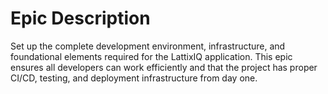 # Epic Description
Set up the complete development environment, infrastructure, and foundational elements required for the LattixIQ application. This epic ensures all developers can work efficiently and that the project has proper CI/CD, testing, and deployment infrastructure from day one.

